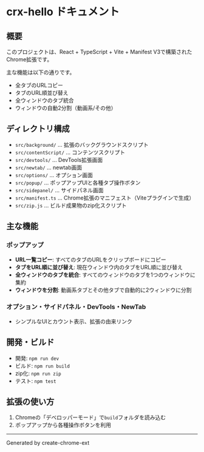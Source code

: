 # crx-hello ドキュメント

## 概要

このプロジェクトは、React + TypeScript + Vite + Manifest V3で構築されたChrome拡張です。

主な機能は以下の通りです。

- 全タブのURLコピー
- タブのURL順並び替え
- 全ウィンドウのタブ統合
- ウィンドウの自動2分割（動画系/その他）

## ディレクトリ構成

- `src/background/` ... 拡張のバックグラウンドスクリプト
- `src/contentScript/` ... コンテンツスクリプト
- `src/devtools/` ... DevTools拡張画面
- `src/newtab/` ... newtab画面
- `src/options/` ... オプション画面
- `src/popup/` ... ポップアップUIと各種タブ操作ボタン
- `src/sidepanel/` ... サイドパネル画面
- `src/manifest.ts` ... Chrome拡張のマニフェスト（Viteプラグインで生成）
- `src/zip.js` ... ビルド成果物のzip化スクリプト

## 主な機能

### ポップアップ

- **URL一覧コピー**: すべてのタブのURLをクリップボードにコピー
- **タブをURL順に並び替え**: 現在ウィンドウ内のタブをURL順に並び替え
- **全ウィンドウのタブを統合**: すべてのウィンドウのタブを1つのウィンドウに集約
- **ウィンドウを分割**: 動画系タブとその他タブで自動的に2ウィンドウに分割

### オプション・サイドパネル・DevTools・NewTab

- シンプルなUIとカウント表示、拡張の由来リンク

## 開発・ビルド

- 開発: `npm run dev`
- ビルド: `npm run build`
- zip化: `npm run zip`
- テスト: `npm test`

## 拡張の使い方

1. Chromeの「デベロッパーモード」で`build`フォルダを読み込む
2. ポップアップから各種操作ボタンを利用

---

Generated by create-chrome-ext
